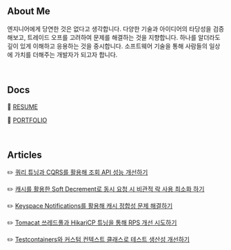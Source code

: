 ## About Me

엔지니어에게 당연한 것은 없다고 생각합니다. 다양한 기술과 아이디어의 타당성을 검증해보고, 트레이드 오프를 고려하여 문제를 해결하는 것을 지향합니다. 하나를 알더라도 깊이 있게 이해하고 응용하는 것을 중시합니다. 소프트웨어 기술을 통해 사람들의 일상에 가치를 더해주는 개발자가 되고자 합니다.

&nbsp;

## Docs

<p>🔗 <a href="https://jvnlee.notion.site/RESUME-179d42e13c1880f5bd63c36edcd81e4e">RESUME</a></p>

<p>🔗 <a href="https://jvnlee.notion.site/PORTFOLIO-06095c8b3bc94b94b4eba08cfe1c3886">PORTFOLIO</a></p>

&nbsp;

## Articles

<p>✏️ <a href="https://jvnlee.vercel.app/restaurant-search-optimization-part2">쿼리 튜닝과 CQRS를 활용해 조회 API 성능 개선하기</a></p>

<p>✏️ <a href="https://jvnlee.vercel.app/temporary-reservation-implementation">캐시를 활용한 Soft Decrement로 동시 요청 시 비관적 락 사용 최소화 하기</a></p>

<p>✏️ <a href="https://jvnlee.vercel.app/temporary-reservation-cache-integrity">Keyspace Notifications를 활용해 캐시 정합성 문제 해결하기</a></p>

<p>✏️ <a href="https://jvnlee.vercel.app/tomcat-and-hikaricp-tuning-part1">Tomacat 쓰레드풀과 HikariCP 튜닝을 통해 RPS 개선 시도하기</a></p>

<p>✏️ <a href="https://jvnlee.vercel.app/testcontainers-productivity-improvement">Testcontainers와 커스텀 컨텍스트 클래스로 테스트 생산성 개선하기</a></p>

